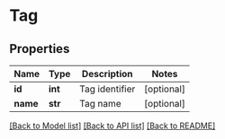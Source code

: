 # Tag

## Properties
Name | Type | Description | Notes
------------ | ------------- | ------------- | -------------
**id** | **int** | Tag identifier | [optional] 
**name** | **str** | Tag name | [optional] 

[[Back to Model list]](../README.md#documentation-for-models) [[Back to API list]](../README.md#documentation-for-api-endpoints) [[Back to README]](../README.md)


